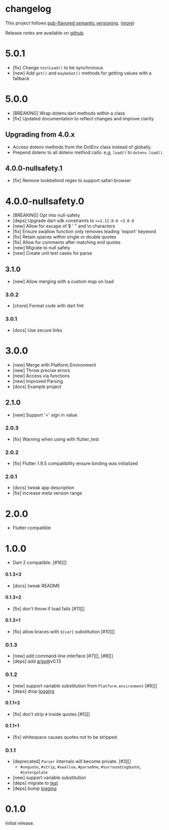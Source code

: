 # changelog

This project follows [pub-flavored semantic versioning][pub-semver]. ([more][pub-semver-readme])

Release notes are available on [github][notes].

[pub-semver]: https://www.dartlang.org/tools/pub/versioning.html#semantic-versions
[pub-semver-readme]: https://pub.dartlang.org/packages/pub_semver
[notes]: https://github.com/java-james/flutter_dotenv/releases

# 5.0.1

- [fix] Change `testLoad()` to be synchronous
- [new] Add `get()` and `maybeGet()` methods for getting values with a fallback

# 5.0.0

- [BREAKING] Wrap dotenv.dart methods within a class
- [fix] Updated documentation to reflect changes and improve clarity

## Upgrading from 4.0.x

- Access dotenv methods from the DotEnv class instead of globally.
- Prepend dotenv to all dotenv method calls: e,g, `load()` to `dotenv.load()`.

## 4.0.0-nullsafety.1

- [fix] Remove lookbehind regex to support safari browser

# 4.0.0-nullsafety.0

- [BREAKING] Opt into null-safety
- [deps] Upgrade dart sdk constraints to `>=2.12.0-0 <3.0.0`
- [new] Allow for escape of $ ' " and \n characters
- [fix] Ensure swallow function only removes leading 'export' keyword
- [fix] Retain spaces within single or double quotes
- [fix] Allow for comments after matching end quotes
- [new] Migrate to null safety
- [new] Create unit test cases for parse

## 3.1.0

- [new] Allow merging with a custom map on load

### 3.0.2

- [chore] Format code with dart fmt

### 3.0.1

- [docs] Use secure links

# 3.0.0

- [new] Merge with Platform.Environment
- [new] Throw precise errors
- [new] Access via functions
- [new] Improved Parsing
- [docs] Example project

## 2.1.0

- [new] Support '=' sign in value

### 2.0.3

- [fix] Warning when using with flutter_test

### 2.0.2

- [fix] Flutter 1.9.5 compatibility ensure binding was initialized

### 2.0.1

- [docs] tweak app description
- [fix] increase meta version range

# 2.0.0

- Flutter compatible

# 1.0.0

- Dart 2 compatible. [#16][]

#### 0.1.3+3

- [docs] tweak README

#### 0.1.3+2

- [fix] don't throw if load fails [#11][]

#### 0.1.3+1

- [fix] allow braces with `${var}` substitution [#10][]

### 0.1.3

- [new] add command-line interface [#7][], [#8][]
- [deps] add [args][]@v0.13

[args]: https://pub.dartlang.org/packages/args

### 0.1.2

- [new] support variable substitution from `Platform.environment` [#6][]
- [deps] drop [logging][]

#### 0.1.1+2

- [fix] don't strip `#` inside quotes [#5][]

#### 0.1.1+1

- [fix] whitespace causes quotes not to be stripped

### 0.1.1

- [deprecated] `Parser` internals will become private. [#3][]
  - `#unquote`, `#strip`, `#swallow`, `#parseOne`, `#surroundingQuote`, `#interpolate`
- [new] support variable substitution
- [deps] migrate to [test][]
- [deps] bump [logging][]

[test]: https://pub.dartlang.org/packages/test
[logging]: https://pub.dartlang.org/packages/logging

# 0.1.0

Initial release.
